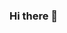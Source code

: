 ### Hi there 👋

<!--
**soorenaganji/soorenaganji** is a ✨ _special_ ✨ repository because its `README.md` (this file) appears on your GitHub profile.
Skills :
Javascript ES6
HTML5 
CSS3 
SASS
React.js
Redux

I would be so glad to see you on Linkedin :)
https://www.linkedin.com/in/sourena-ganji/
    

- 🔭 I’m currently working on a web messenger which is kind of Telegram clone
- 🌱 I’m currently learning Next js
- 👯 I’m looking to collaborate on any professional team
- ⚡ Fun fact: this platform is my second favorite hub :)))
-->
